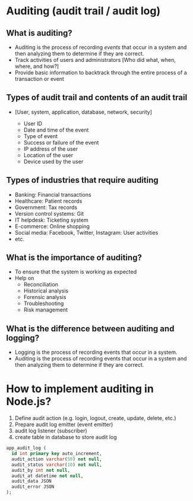 # Auditing (audit trail / audit log)

## What is auditing?

- Auditing is the process of recording _events_ that occur in a system and then analyzing them to determine if they are correct.
- Track activities of users and administrators [Who did what, when, where, and how?]
- Provide basic information to backtrack through the entire process of a transaction or event

## Types of audit trail and contents of an audit trail

- [User, system, application, database, network, security]

  - User ID
  - Date and time of the event
  - Type of event
  - Success or failure of the event
  - IP address of the user
  - Location of the user
  - Device used by the user

## Types of industries that require auditing

- Banking: Financial transactions
- Healthcare: Patient records
- Government: Tax records
- Version control systems: Git
- IT helpdesk: Ticketing system
- E-commerce: Online shopping
- Social media: Facebook, Twitter, Instagram: User activities
- etc.

## What is the importance of auditing?

- To ensure that the system is working as expected
- Help on
  - Reconciliation
  - Historical analysis
  - Forensic analysis
  - Troubleshooting
  - Risk management

## What is the difference between auditing and logging?

- Logging is the process of recording events that occur in a system.
- Auditing is the process of recording events that occur in a system and then analyzing them to determine if they are correct.

# How to implement auditing in Node.js?

1. Define audit action (e.g. login, logout, create, update, delete, etc.)
2. Prepare audit log emitter (event emitter)
3. audit log listener (subscriber)
4. create table in database to store audit log

```sql
app_audit_log (
  id int primary key auto_increment,
  audit_action varchar(50) not null,
  audit_status varchar(10) not null,
  audit_by int not null,
  audit_at datetime not null,
  audit_data JSON
  audit_error JSON
);
```

